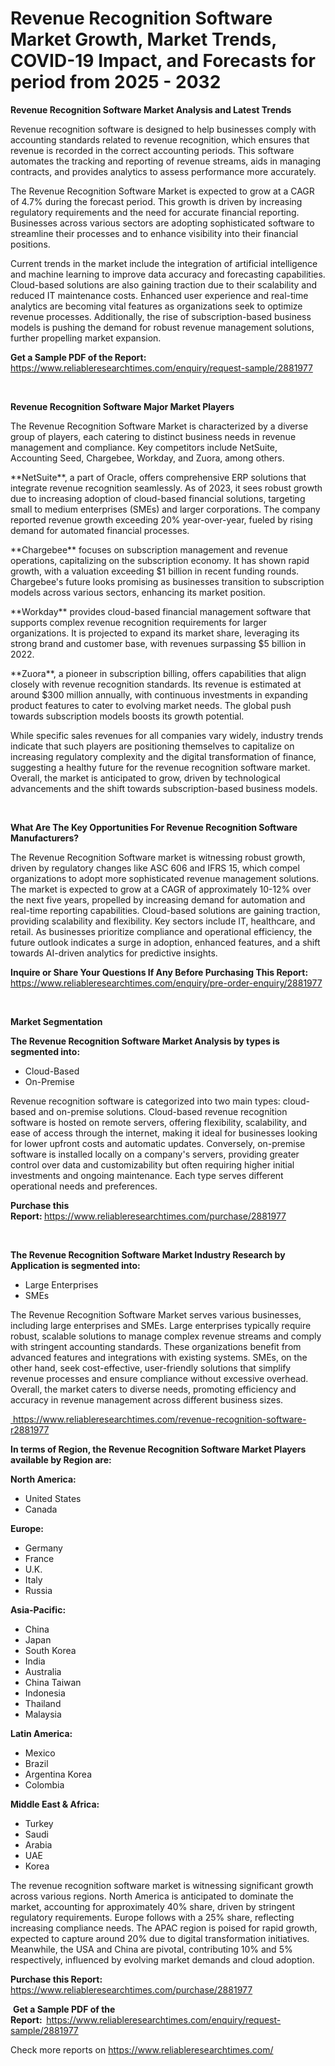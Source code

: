 <p><h1>Revenue Recognition Software Market Growth, Market Trends, COVID-19 Impact, and Forecasts for period from 2025 - 2032</h1></p><p><strong>Revenue Recognition Software Market Analysis and Latest Trends</strong></p>
<p><p>Revenue recognition software is designed to help businesses comply with accounting standards related to revenue recognition, which ensures that revenue is recorded in the correct accounting periods. This software automates the tracking and reporting of revenue streams, aids in managing contracts, and provides analytics to assess performance more accurately.</p><p>The Revenue Recognition Software Market is expected to grow at a CAGR of 4.7% during the forecast period. This growth is driven by increasing regulatory requirements and the need for accurate financial reporting. Businesses across various sectors are adopting sophisticated software to streamline their processes and to enhance visibility into their financial positions. </p><p>Current trends in the market include the integration of artificial intelligence and machine learning to improve data accuracy and forecasting capabilities. Cloud-based solutions are also gaining traction due to their scalability and reduced IT maintenance costs. Enhanced user experience and real-time analytics are becoming vital features as organizations seek to optimize revenue processes. Additionally, the rise of subscription-based business models is pushing the demand for robust revenue management solutions, further propelling market expansion.</p></p>
<p><strong>Get a Sample PDF of the Report:&nbsp;</strong> <a href="https://www.reliableresearchtimes.com/enquiry/request-sample/2881977?utm_campaign=2714&utm_medium=2&utm_source=Github&utm_content=ia&utm_term=12032025&utm_id=revenue-recognition-software">https://www.reliableresearchtimes.com/enquiry/request-sample/2881977</a></p>
<p>&nbsp;</p>
<p><strong>Revenue Recognition Software Major Market Players</strong></p>
<p><p>The Revenue Recognition Software Market is characterized by a diverse group of players, each catering to distinct business needs in revenue management and compliance. Key competitors include NetSuite, Accounting Seed, Chargebee, Workday, and Zuora, among others.</p><p>**NetSuite**, a part of Oracle, offers comprehensive ERP solutions that integrate revenue recognition seamlessly. As of 2023, it sees robust growth due to increasing adoption of cloud-based financial solutions, targeting small to medium enterprises (SMEs) and larger corporations. The company reported revenue growth exceeding 20% year-over-year, fueled by rising demand for automated financial processes.</p><p>**Chargebee** focuses on subscription management and revenue operations, capitalizing on the subscription economy. It has shown rapid growth, with a valuation exceeding $1 billion in recent funding rounds. Chargebee's future looks promising as businesses transition to subscription models across various sectors, enhancing its market position.</p><p>**Workday** provides cloud-based financial management software that supports complex revenue recognition requirements for larger organizations. It is projected to expand its market share, leveraging its strong brand and customer base, with revenues surpassing $5 billion in 2022.</p><p>**Zuora**, a pioneer in subscription billing, offers capabilities that align closely with revenue recognition standards. Its revenue is estimated at around $300 million annually, with continuous investments in expanding product features to cater to evolving market needs. The global push towards subscription models boosts its growth potential.</p><p>While specific sales revenues for all companies vary widely, industry trends indicate that such players are positioning themselves to capitalize on increasing regulatory complexity and the digital transformation of finance, suggesting a healthy future for the revenue recognition software market. Overall, the market is anticipated to grow, driven by technological advancements and the shift towards subscription-based business models.</p></p>
<p>&nbsp;</p>
<p><strong>What Are The Key Opportunities For Revenue Recognition Software Manufacturers?</strong></p>
<p><p>The Revenue Recognition Software market is witnessing robust growth, driven by regulatory changes like ASC 606 and IFRS 15, which compel organizations to adopt more sophisticated revenue management solutions. The market is expected to grow at a CAGR of approximately 10-12% over the next five years, propelled by increasing demand for automation and real-time reporting capabilities. Cloud-based solutions are gaining traction, providing scalability and flexibility. Key sectors include IT, healthcare, and retail. As businesses prioritize compliance and operational efficiency, the future outlook indicates a surge in adoption, enhanced features, and a shift towards AI-driven analytics for predictive insights.</p></p>
<p><strong>Inquire or Share Your Questions If Any Before Purchasing This Report:</strong> <a href="https://www.reliableresearchtimes.com/enquiry/pre-order-enquiry/2881977?utm_campaign=2714&utm_medium=2&utm_source=Github&utm_content=ia&utm_term=12032025&utm_id=revenue-recognition-software">https://www.reliableresearchtimes.com/enquiry/pre-order-enquiry/2881977</a></p>
<p>&nbsp;</p>
<p><strong>Market Segmentation</strong></p>
<p><strong>The Revenue Recognition Software Market Analysis by types is segmented into:</strong></p>
<p><ul><li>Cloud-Based</li><li>On-Premise</li></ul></p>
<p><p>Revenue recognition software is categorized into two main types: cloud-based and on-premise solutions. Cloud-based revenue recognition software is hosted on remote servers, offering flexibility, scalability, and ease of access through the internet, making it ideal for businesses looking for lower upfront costs and automatic updates. Conversely, on-premise software is installed locally on a company's servers, providing greater control over data and customizability but often requiring higher initial investments and ongoing maintenance. Each type serves different operational needs and preferences.</p></p>
<p><strong>Purchase this Report:&nbsp;</strong><a href="https://www.reliableresearchtimes.com/purchase/2881977?utm_campaign=2714&utm_medium=2&utm_source=Github&utm_content=ia&utm_term=12032025&utm_id=revenue-recognition-software">https://www.reliableresearchtimes.com/purchase/2881977</a></p>
<p>&nbsp;</p>
<p><strong>The Revenue Recognition Software Market Industry Research by Application is segmented into:</strong></p>
<p><ul><li>Large Enterprises</li><li>SMEs</li></ul></p>
<p><p>The Revenue Recognition Software Market serves various businesses, including large enterprises and SMEs. Large enterprises typically require robust, scalable solutions to manage complex revenue streams and comply with stringent accounting standards. These organizations benefit from advanced features and integrations with existing systems. SMEs, on the other hand, seek cost-effective, user-friendly solutions that simplify revenue processes and ensure compliance without excessive overhead. Overall, the market caters to diverse needs, promoting efficiency and accuracy in revenue management across different business sizes.</p></p>
<p><a href="https://www.reliableresearchtimes.com/revenue-recognition-software-r2881977?utm_campaign=2714&utm_medium=2&utm_source=Github&utm_content=ia&utm_term=12032025&utm_id=revenue-recognition-software">&nbsp;https://www.reliableresearchtimes.com/revenue-recognition-software-r2881977</a></p>
<p><strong>In terms of Region, the Revenue Recognition Software Market Players available by Region are:</strong></p>
<p>
    <p> <strong> North America: </strong>
        <ul>
            <li>United States</li>
            <li>Canada</li>
        </ul>
        </p> 
    <p> <strong> Europe: </strong>
        <ul>
            <li>Germany</li>
            <li>France</li>
            <li>U.K.</li>
            <li>Italy</li>
            <li>Russia</li>
        </ul>
        </p> 
    <p> <strong> Asia-Pacific: </strong>
        <ul>
            <li>China</li>
            <li>Japan</li>
            <li>South Korea</li>
            <li>India</li>
            <li>Australia</li>
            <li>China Taiwan</li>
            <li>Indonesia</li>
            <li>Thailand</li>
            <li>Malaysia</li>
        </ul>
        </p> 
    <p> <strong> Latin America: </strong>
        <ul>
            <li>Mexico</li>
            <li>Brazil</li>
            <li>Argentina Korea</li>
            <li>Colombia</li>
        </ul>
        </p> 
    <p> <strong> Middle East & Africa: </strong>
        <ul>
            <li>Turkey</li>
            <li>Saudi</li>
            <li>Arabia</li>
            <li>UAE</li>
            <li>Korea</li>
        </ul>
    </p>
    </p>
<p><p>The revenue recognition software market is witnessing significant growth across various regions. North America is anticipated to dominate the market, accounting for approximately 40% share, driven by stringent regulatory requirements. Europe follows with a 25% share, reflecting increasing compliance needs. The APAC region is poised for rapid growth, expected to capture around 20% due to digital transformation initiatives. Meanwhile, the USA and China are pivotal, contributing 10% and 5% respectively, influenced by evolving market demands and cloud adoption.</p></p>
<p><strong>Purchase this Report: </strong><a href="https://www.reliableresearchtimes.com/purchase/2881977?utm_campaign=2714&utm_medium=2&utm_source=Github&utm_content=ia&utm_term=12032025&utm_id=revenue-recognition-software">https://www.reliableresearchtimes.com/purchase/2881977</a></p>
<p>&nbsp;<strong>Get a Sample PDF of the Report:&nbsp;&nbsp;</strong><a href="https://www.reliableresearchtimes.com/enquiry/request-sample/2881977?utm_campaign=2714&utm_medium=2&utm_source=Github&utm_content=ia&utm_term=12032025&utm_id=revenue-recognition-software">https://www.reliableresearchtimes.com/enquiry/request-sample/2881977</a></p>
<p><strong></strong></p>
<p>Check more reports on <a href="https://www.reliableresearchtimes.com/?utm_campaign=2714&utm_medium=2&utm_source=Github&utm_content=ia&utm_term=12032025&utm_id=revenue-recognition-software">https://www.reliableresearchtimes.com/</a></p>
